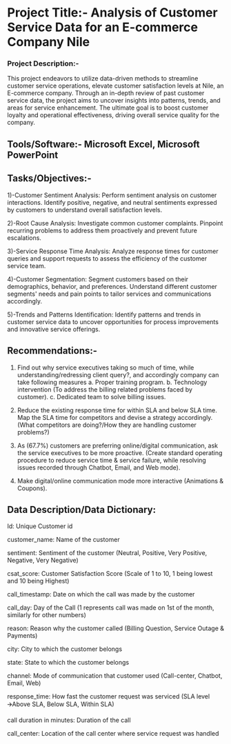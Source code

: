 # Project Title:- Analysis of Customer Service Data for an E-commerce Company Nile

### Project Description:-

This project endeavors to utilize data-driven methods to streamline customer service operations, elevate customer satisfaction levels at Nile, an E-commerce company. Through an in-depth review of past customer service data, the project aims to uncover insights into patterns, trends, and areas for service enhancement. The ultimate goal is to boost customer loyalty and operational effectiveness, driving overall service quality for the company.

## Tools/Software:- Microsoft Excel, Microsoft PowerPoint

## Tasks/Objectives:- 

1)-Customer Sentiment Analysis: Perform sentiment analysis on customer interactions. Identify positive, negative, and neutral sentiments expressed by customers to understand overall satisfaction levels.

2)-Root Cause Analysis: Investigate common customer complaints. Pinpoint recurring problems to address them proactively and prevent future 
escalations.

3)-Service Response Time Analysis: Analyze response times for customer queries and support requests to assess the efficiency of the customer service team.

4)-Customer Segmentation: Segment customers based on their demographics, behavior, and preferences. Understand different customer segments' needs and pain points to tailor services and communications accordingly.

5)-Trends and Patterns Identification: Identify patterns and trends in customer service data to uncover opportunities for process improvements and innovative service offerings.

## Recommendations:-

1. Find out why service executives taking so much of time, while understanding/redressing client query?, and accordingly company can take following measures
    a. Proper training program.
    b. Technology intervention (To address the billing related problems faced by customer).
    c. Dedicated team to solve billing issues.

2. Reduce the existing response time for within SLA and below SLA time. Map the SLA time for competitors and devise a strategy accordingly. (What competitors are doing?/How they are handling customer problems?)

3. As (67.7%) customers are preferring online/digital communication, ask the service executives to be more proactive. (Create standard operating procedure to reduce service time & service failure, while resolving issues recorded through Chatbot, Email, and Web mode).

4. Make digital/online communication mode more interactive (Animations & Coupons).

## Data Description/Data Dictionary:

Id: Unique Customer id

customer_name: Name of the customer

sentiment: Sentiment of the customer (Neutral, Positive, Very Positive, 
Negative, Very Negative)

csat_score: Customer Satisfaction Score (Scale of 1 to 10, 1 being lowest and 
10 being Highest)

call_timestamp: Date on which the call was made by the customer

call_day: Day of the Call (1 represents call was made on 1st of the month, 
similarly for other numbers)

reason: Reason why the customer called (Billing Question, Service Outage & 
Payments)

city: City to which the customer belongs

state: State to which the customer belongs

channel: Mode of communication that customer used (Call-center, Chatbot, 
Email, Web)

response_time: How fast the customer request was serviced (SLA level 
🡪Above SLA, Below SLA, Within SLA)

call duration in minutes: Duration of the call

call_center: Location of the call center where service request was handled



